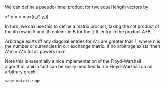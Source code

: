 We can define a pseudo-inner product for two equal length vectors by

x\* y = < max(x_i\* y_i).

In turn, we can use this to define a matrix product, taking the dot product of the ith row in A and jth column in B for the ij-th entry in the product A*B.

Arbitrage exists iff any diagonal entries for A^n are greater than 1, where n is the number of currencies in our exchange matrix. If no arbitrage exists, then A^m = A^n for all powers m>n.

Note this is essentially a nice implementation of the Floyd-Warshall algorithm, and in fact can be easily modified to run Floyd-Warshall on an arbitrary graph.

```bash
sage matrix.sage
```

